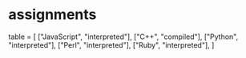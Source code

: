 # assignments
table = [
    ["JavaScript", "interpreted"],
    ["C++", "compiled"],
    ["Python", "interpreted"],
    ["Perl", "interpreted"],
    ["Ruby", "interpreted"],
]
